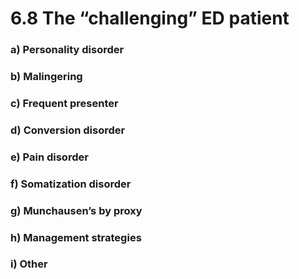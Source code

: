 # 6.8 The “challenging” ED patient

### a\)  Personality disorder

### b\)  Malingering

### c\)  Frequent presenter

### d\)  Conversion disorder

### e\)  Pain disorder

### f\)  Somatization disorder

### g\)  Munchausen’s by proxy

### h\)  Management strategies

### i\)  Other

